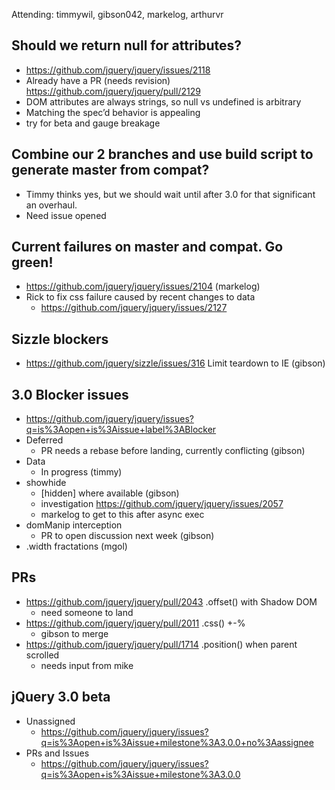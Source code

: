 Attending: timmywil, gibson042, markelog, arthurvr

## Should we return null for attributes?
* https://github.com/jquery/jquery/issues/2118
* Already have a PR (needs revision) https://github.com/jquery/jquery/pull/2129
* DOM attributes are always strings, so null vs undefined is arbitrary
* Matching the spec’d behavior is appealing
* try for beta and gauge breakage

## Combine our 2 branches and use build script to generate master from compat?
* Timmy thinks yes, but we should wait until after 3.0 for that significant an overhaul.
* Need issue opened

## Current failures on master and compat. Go green!
* https://github.com/jquery/jquery/issues/2104 (markelog)
* Rick to fix css failure caused by recent changes to data
  - https://github.com/jquery/jquery/issues/2127 

## Sizzle blockers
* https://github.com/jquery/sizzle/issues/316 Limit teardown to IE (gibson)

## 3.0 Blocker issues
* https://github.com/jquery/jquery/issues?q=is%3Aopen+is%3Aissue+label%3ABlocker
* Deferred
  - PR needs a rebase before landing, currently conflicting (gibson)
* Data
  - In progress (timmy)
* showhide
  - [hidden] where available (gibson)
  - investigation https://github.com/jquery/jquery/issues/2057
  - markelog to get to this after async exec
* domManip interception
  - PR to open discussion next week (gibson)
* .width fractations (mgol)

## PRs
* https://github.com/jquery/jquery/pull/2043 .offset() with Shadow DOM
  - need someone to land
* https://github.com/jquery/jquery/pull/2011 .css() +-%
  - gibson to merge
* https://github.com/jquery/jquery/pull/1714 .position() when parent scrolled
  - needs input from mike

## jQuery 3.0 beta
* Unassigned 
  - https://github.com/jquery/jquery/issues?q=is%3Aopen+is%3Aissue+milestone%3A3.0.0+no%3Aassignee
* PRs and Issues
  - https://github.com/jquery/jquery/issues?q=is%3Aopen+is%3Aissue+milestone%3A3.0.0
